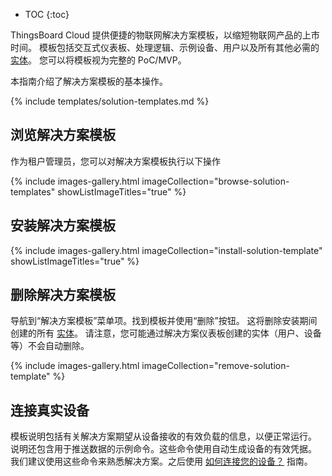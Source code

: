 * TOC
{:toc}

ThingsBoard Cloud 提供便捷的物联网解决方案模板，以缩短物联网产品的上市时间。
模板包括交互式仪表板、处理逻辑、示例设备、用户以及所有其他必需的 [实体](/docs/paas/user-guide/entities-and-relations/)。
您可以将模板视为完整的 PoC/MVP。

本指南介绍了解决方案模板的基本操作。

{% include templates/solution-templates.md %}

## 浏览解决方案模板

作为租户管理员，您可以对解决方案模板执行以下操作

{% include images-gallery.html imageCollection="browse-solution-templates" showListImageTitles="true" %}

## 安装解决方案模板

{% include images-gallery.html imageCollection="install-solution-template" showListImageTitles="true" %}

## 删除解决方案模板

导航到“解决方案模板”菜单项。找到模板并使用“删除”按钮。
这将删除安装期间创建的所有 [实体](/docs/paas/user-guide/entities-and-relations/)。
请注意，您可能通过解决方案仪表板创建的实体（用户、设备等）不会自动删除。

{% include images-gallery.html imageCollection="remove-solution-template" %}

## 连接真实设备

模板说明包括有关解决方案期望从设备接收的有效负载的信息，以便正常运行。
说明还包含用于推送数据的示例命令。这些命令使用自动生成设备的有效凭据。
我们建议使用这些命令来熟悉解决方案。之后使用 [如何连接您的设备？](/docs/paas/getting-started-guides/connectivity/) 指南。